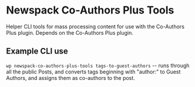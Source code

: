# Newspack Co-Authors Plus Tools

Helper CLI tools for mass processing content for use with the Co-Authors Plus plugin. Depends on the Co-Authors Plus plugin.

## Example CLI use

`wp newspack-co-authors-plus-tools tags-to-guest-authors` -- runs through all the public Posts, and converts tags beginning with "author:" to Guest Authors, and assigns them as co-authors to the post.
